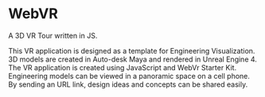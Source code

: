 # WebVR
A 3D VR Tour written in JS.

This VR application is designed as a template for Engineering Visualization. 3D models are created in Auto-desk Maya and rendered in Unreal Engine 4. The VR application is created using JavaScript and WebVr Starter Kit. Engineering models can be viewed in a panoramic space on a cell phone. By sending an URL link,  design ideas and concepts can be shared easily.
